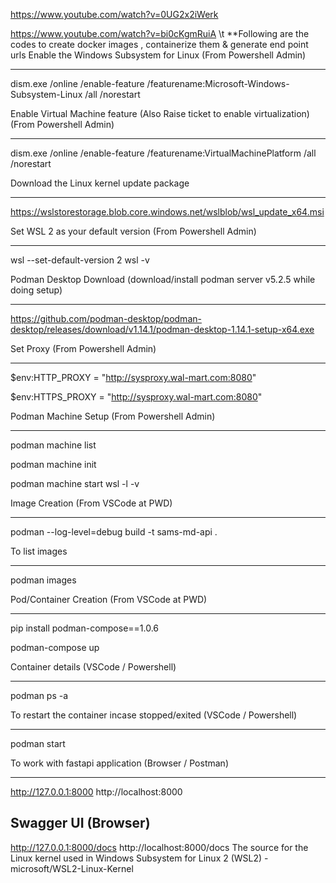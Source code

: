 

https://www.youtube.com/watch?v=0UG2x2iWerk

https://www.youtube.com/watch?v=bi0cKgmRuiA \t
**Following are the codes to create docker images , containerize them & generate end point urls
Enable the Windows Subsystem for Linux (From Powershell Admin)

-------------------------------------------------------------

dism.exe /online /enable-feature /featurename:Microsoft-Windows-Subsystem-Linux /all /norestart
 
Enable Virtual Machine feature (Also Raise ticket to enable virtualization) (From Powershell Admin)

---------------------------------------------------------------------------------------------------

dism.exe /online /enable-feature /featurename:VirtualMachinePlatform /all /norestart
 
Download the Linux kernel update package

----------------------------------------

https://wslstorestorage.blob.core.windows.net/wslblob/wsl_update_x64.msi
 
Set WSL 2 as your default version (From Powershell Admin)

---------------------------------------------------------

wsl --set-default-version 2
wsl -v
 
Podman Desktop Download (download/install podman server v5.2.5 while doing setup)

-----------------------------------------------------------------------------------
https://github.com/podman-desktop/podman-desktop/releases/download/v1.14.1/podman-desktop-1.14.1-setup-x64.exe
 
Set Proxy (From Powershell Admin)

---------------------------------

$env:HTTP_PROXY = "http://sysproxy.wal-mart.com:8080"

$env:HTTPS_PROXY = "http://sysproxy.wal-mart.com:8080"
 
Podman Machine Setup (From Powershell Admin)

--------------------------------------------

podman machine list

podman machine init

podman machine start
wsl -l -v
 
Image Creation (From VSCode at PWD)

---------------

podman --log-level=debug build -t sams-md-api .
 
To list images

--------------

podman images
 
Pod/Container Creation (From VSCode at PWD)

----------------------

pip install podman-compose==1.0.6

podman-compose up
 
Container details (VSCode / Powershell)

-----------------

podman ps -a
 
To restart the container incase stopped/exited (VSCode / Powershell)

------------------------

podman start <container id>
 
 
To work with fastapi application (Browser / Postman)

--------------------------------

http://127.0.0.1:8000
http://localhost:8000
 
Swagger UI (Browser)
-------------
http://127.0.0.1:8000/docs
http://localhost:8000/docs
The source for the Linux kernel used in Windows Subsystem for Linux 2 (WSL2) - microsoft/WSL2-Linux-Kernel
 
